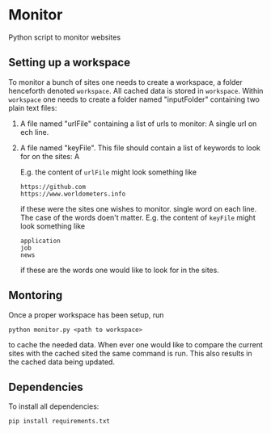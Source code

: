 # Monitor
Python script to monitor websites

## Setting up a workspace
To monitor a bunch of sites one needs to create a workspace, a folder henceforth denoted `workspace`. All cached data is stored in `workspace`. Within `workspace` one needs to create a folder named "inputFolder" containing two plain text files:

1. A file named "urlFile" containing a list of urls to monitor: A single url on ech line. 
2. A file named "keyFile". This file should contain a list of keywords to look for on the sites: A 

    E.g. the content of `urlFile` might look something like
    ```
    https://github.com
    https://www.worldometers.info    
    ```
    if these were the sites one wishes to monitor.
single word on each line. The case of the words doen't matter. E.g. the content of `keyFile` might look something like
    ```
    application
    job
    news
    ```
    if these are the words one would like to look for in the sites.

## Montoring
Once a proper workspace has been setup, run 
```
python monitor.py <path to workspace>
```
to cache the needed data. When ever one would like to compare the current sites with the cached sited the same command is run. This also results in the cached data being updated.

## Dependencies
To install all dependencies: 
```
pip install requirements.txt
```